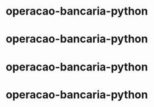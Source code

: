 # operacao-bancaria-python
# operacao-bancaria-python
# operacao-bancaria-python
# operacao-bancaria-python
